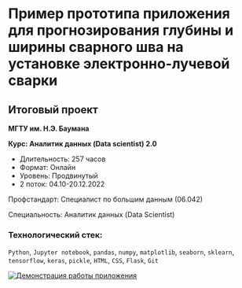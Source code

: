 # Пример прототипа приложения для прогнозирования глубины и ширины сварного шва на установке электронно-лучевой сварки

## Итоговый проект

**МГТУ им. Н.Э. Баумана**

**Курс: Аналитик данных (Data scientist) 2.0**

- Длительность: 257 часов
- Формат: Онлайн
- Уровень: Продвинутый
- 2 поток: 04.10-20.12.2022

Профстандарт: Специалист по большим данным (06.042)

Специальность: Аналитик данных (Data Scientist)

### Технологический стек:

`Python`, `Jupyter notebook`, `pandas`, `numpy`, `matplotlib`, `seaborn`, `sklearn`, `tensorflow`, `keras`, `pickle`, `HTML`, `CSS`, `Flask`, `Git`

[![Демонстрация работы приложения](http://img.youtube.com/vi/VAmhusipqtc/0.jpg)](http://www.youtube.com/watch?v=VAmhusipqtc)
